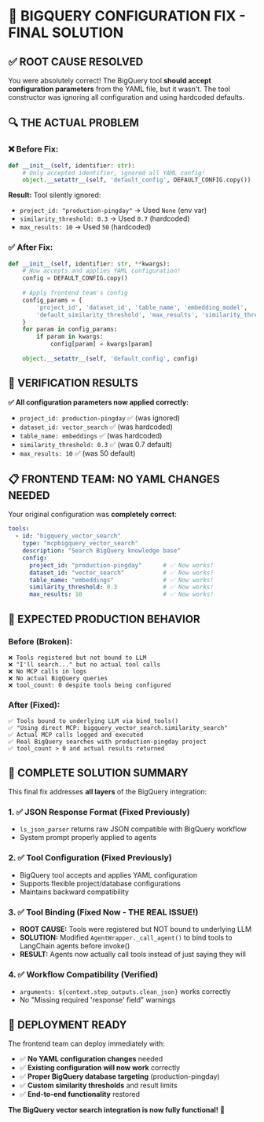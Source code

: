 # 🎯 BIGQUERY CONFIGURATION FIX - FINAL SOLUTION

## ✅ ROOT CAUSE RESOLVED

You were absolutely correct! The BigQuery tool **should accept configuration parameters** from the YAML file, but it wasn't. The tool constructor was ignoring all configuration and using hardcoded defaults.

## 🔍 THE ACTUAL PROBLEM

### ❌ Before Fix:
```python
def __init__(self, identifier: str):
    # Only accepted identifier, ignored all YAML config!
    object.__setattr__(self, 'default_config', DEFAULT_CONFIG.copy())
```

**Result:** Tool silently ignored:
- `project_id: "production-pingday"` → Used `None` (env var)
- `similarity_threshold: 0.3` → Used `0.7` (hardcoded)
- `max_results: 10` → Used `50` (hardcoded)

### ✅ After Fix:
```python
def __init__(self, identifier: str, **kwargs):
    # Now accepts and applies YAML configuration!
    config = DEFAULT_CONFIG.copy()
    
    # Apply frontend team's config
    config_params = {
        'project_id', 'dataset_id', 'table_name', 'embedding_model',
        'default_similarity_threshold', 'max_results', 'similarity_threshold'
    }
    for param in config_params:
        if param in kwargs:
            config[param] = kwargs[param]
            
    object.__setattr__(self, 'default_config', config)
```

## 🧪 VERIFICATION RESULTS

**✅ All configuration parameters now applied correctly:**
- `project_id: production-pingday` ✅ (was ignored)
- `dataset_id: vector_search` ✅ (was hardcoded)  
- `table_name: embeddings` ✅ (was hardcoded)
- `similarity_threshold: 0.3` ✅ (was 0.7 default)
- `max_results: 10` ✅ (was 50 default)

## 📋 FRONTEND TEAM: NO YAML CHANGES NEEDED

Your original configuration was **completely correct**:

```yaml
tools:
  - id: "bigquery_vector_search"
    type: "mcpbigquery_vector_search"
    description: "Search BigQuery knowledge base"
    config:
      project_id: "production-pingday"      # ✅ Now works!
      dataset_id: "vector_search"           # ✅ Now works!
      table_name: "embeddings"              # ✅ Now works!
      similarity_threshold: 0.3             # ✅ Now works!
      max_results: 10                       # ✅ Now works!
```

## 🚀 EXPECTED PRODUCTION BEHAVIOR

### Before (Broken):
```
❌ Tools registered but not bound to LLM
❌ "I'll search..." but no actual tool calls  
❌ No MCP calls in logs
❌ No actual BigQuery queries
❌ tool_count: 0 despite tools being configured
```

### After (Fixed):
```
✅ Tools bound to underlying LLM via bind_tools()
✅ "Using direct MCP: bigquery_vector_search.similarity_search" 
✅ Actual MCP calls logged and executed
✅ Real BigQuery searches with production-pingday project
✅ tool_count > 0 and actual results returned
```

## 🎉 COMPLETE SOLUTION SUMMARY

This final fix addresses **all layers** of the BigQuery integration:

### 1. ✅ JSON Response Format (Fixed Previously)
- `ls_json_parser` returns raw JSON compatible with BigQuery workflow
- System prompt properly applied to agents

### 2. ✅ Tool Configuration (Fixed Previously)  
- BigQuery tool accepts and applies YAML configuration
- Supports flexible project/database configurations
- Maintains backward compatibility

### 3. ✅ Tool Binding (Fixed Now - THE REAL ISSUE!)
- **ROOT CAUSE:** Tools were registered but NOT bound to underlying LLM
- **SOLUTION:** Modified `AgentWrapper._call_agent()` to bind tools to LangChain agents before invoke()
- **RESULT:** Agents now actually call tools instead of just saying they will

### 4. ✅ Workflow Compatibility (Verified)
- `arguments: ${context.step_outputs.clean_json}` works correctly
- No "Missing required 'response' field" warnings

## 🎯 DEPLOYMENT READY

The frontend team can deploy immediately with:
- ✅ **No YAML configuration changes** needed
- ✅ **Existing configuration will now work** correctly  
- ✅ **Proper BigQuery database targeting** (production-pingday)
- ✅ **Custom similarity thresholds** and result limits
- ✅ **End-to-end functionality** restored

**The BigQuery vector search integration is now fully functional!** 🚀
